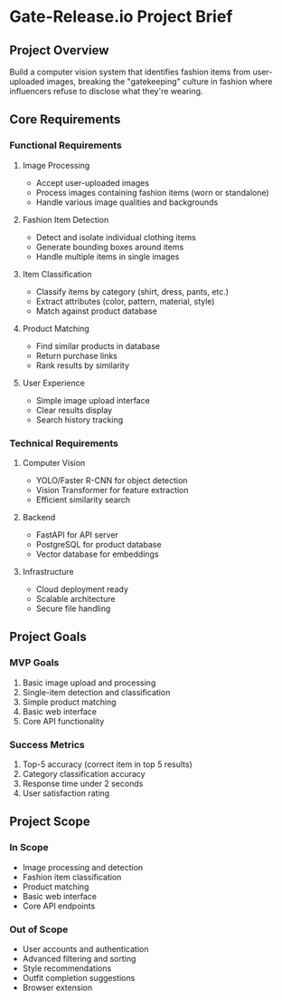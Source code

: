 # Gate-Release.io Project Brief

## Project Overview
Build a computer vision system that identifies fashion items from user-uploaded images, breaking the "gatekeeping" culture in fashion where influencers refuse to disclose what they're wearing.

## Core Requirements

### Functional Requirements
1. Image Processing
   - Accept user-uploaded images
   - Process images containing fashion items (worn or standalone)
   - Handle various image qualities and backgrounds

2. Fashion Item Detection
   - Detect and isolate individual clothing items
   - Generate bounding boxes around items
   - Handle multiple items in single images

3. Item Classification
   - Classify items by category (shirt, dress, pants, etc.)
   - Extract attributes (color, pattern, material, style)
   - Match against product database

4. Product Matching
   - Find similar products in database
   - Return purchase links
   - Rank results by similarity

5. User Experience
   - Simple image upload interface
   - Clear results display
   - Search history tracking

### Technical Requirements
1. Computer Vision
   - YOLO/Faster R-CNN for object detection
   - Vision Transformer for feature extraction
   - Efficient similarity search

2. Backend
   - FastAPI for API server
   - PostgreSQL for product database
   - Vector database for embeddings

3. Infrastructure
   - Cloud deployment ready
   - Scalable architecture
   - Secure file handling

## Project Goals

### MVP Goals
1. Basic image upload and processing
2. Single-item detection and classification
3. Simple product matching
4. Basic web interface
5. Core API functionality

### Success Metrics
1. Top-5 accuracy (correct item in top 5 results)
2. Category classification accuracy
3. Response time under 2 seconds
4. User satisfaction rating

## Project Scope

### In Scope
- Image processing and detection
- Fashion item classification
- Product matching
- Basic web interface
- Core API endpoints

### Out of Scope
- User accounts and authentication
- Advanced filtering and sorting
- Style recommendations
- Outfit completion suggestions
- Browser extension 